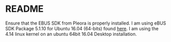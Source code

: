 # README

Ensure that the EBUS SDK from Pleora is properly installed. I am using eBUS SDK Package 5.1.10 for Ubuntu 16.04 (64-bits) found [here](https://supportcenter.pleora.com/s/article/eBUS-SDK-5-1-Software-and-Release-Notes-Dwnload).
I am using the 4.14 linux kernel on an ubuntu 64bit 16.04 Desktop installation.
